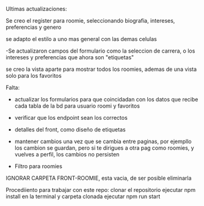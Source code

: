 Ultimas actualizaciones:

Se creo el register para roomie, seleccionando biografia, intereses, preferencias y genero 

se adapto el estilo a uno mas general con las demas celulas

-Se actualizaron campos del formulario como la seleccion de carrera, o los intereses y preferencias que ahora son "etiquetas"

se creo la vista aparte para mostrar todos los roomies, ademas de una vista solo para los favoritos

Falta:

- actualizar los formularios para que coincidadan con los datos que recibe cada tabla de la bd para usuario roomi y favoritos

- verificar que los endpoint sean los correctos

- detalles del front, como diseño de etiquetas

- mantener cambios una vez que se cambia entre paginas, por ejempllo los cambion se guardan, pero si te dirigues a otra pag como roomies, y vuelves a perfil, los cambios no persisten

- Filtro para roomies

IGNORAR CARPETA FRONT-ROOMIE, esta vacia, de ser posible eliminarla

Procediiento para trabajar con este repo:
clonar el repositorio
ejecutar npm install en la terminal y carpeta clonada
ejecutar npm run start
